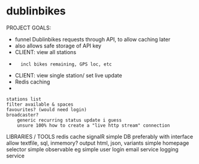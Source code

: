 # dublinbikes

PROJECT GOALS:
- funnel Dublinbikes requests through API, to allow caching later
- 	also allows safe storage of API key
- CLIENT: view all stations
-  		incl bikes remaining, GPS loc, etc
- CLIENT: view single station/ set live update
- Redis caching
- 


	stations list
	filter available & spaces
	favourites? (would need login)
	broadcaster?
		generic recurring status update i guess
		unsure 100% how to create a "live http stream" connection
		
		
		
		
LIBRARIES / TOOLS
	redis cache
	signalR
	simple DB
		preferably with interface
			allow textfile, sql, inmemory?
			output html, json, variants
	simple homepage selector
	simple observable eg
	simple user login
	email service
	logging service
	
